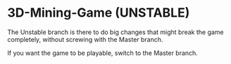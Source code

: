 # 3D-Mining-Game (UNSTABLE)

The Unstable branch is there to do big changes that might break the game completely, without screwing with the Master branch.

If you want the game to be playable, switch to the Master branch.
